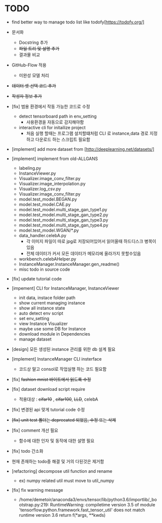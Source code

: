 # TODO

* find better way to manage todo list like todofy[https://todofy.org/]

* 문서화
  - Docstring 추가
  - ~~파일 트리 및 설명 추가~~
  - 결과물 비교 

* GitHub-Flow 적용
  - 미완성 모델 처리

* ~~데이터 셋 선택 코드 추가~~

* ~~작성자 정보 추가~~

* [fix] 범용 환경에서 작동 가능한 코드로 수정
    - detect tensorboard path in env_setting
        - 사용환경을 자동으로 감지해야함
    - interactive cli for initailize project
        - 처음 실행 할때는 프로그램 설치할떄처럼 CLI 로 instance,data 경로 지정하고 다운로드 하는 스크립트 필요함

* [implement] add more dataset from [http://deeplearning.net/datasets/]

* [implement] implement from old-ALLGANS
    - labeling.py
    - InstanceViewer.py
    - Visualizer.image_conv_filter.py
    - Visualizer.image_interpolation.py
    - Visualizer.log_csv.py
    - Visualizer.image_conv_filter.py
    - model.test_model.BEGAN.py
    - model.test_model.CAE.py
    - model.test_model.multi_stage_gan_type1.py
    - model.test_model.multi_stage_gan_type2.py
    - model.test_model.multi_stage_gan_type3.py
    - model.test_model.multi_stage_gan_type4.py
    - model.test_model.WGAN/*.py
    - data_handler.celebA.py
        - 각 이미지 파일이 따로 jpg로 저장되어있어서 읽어올때 하드디스크 병목이있음
        - 전체 데이터가 커서 모든 데이터가 메모리에 올라가지 못할수있음
    - workbench.celebAHelper.py
    - InstanceManager.InstanceManager.gen_readme()
    - misc todo in source code 
    
- [fix] update tutorial code

- [impement] CLI for InstanceManager, InstanceViewer
    - init data, instace folder path
    - show current managing instance
    - show all instance state
    - auto detect env script
    - set env_setting
    - view Instance Visualizer
    - maybe use some DB for Instance
    - download module in  Dependencies
    - manage dataset

    
* [design] 모든 생성된 instance 관리를 위한 db 설계 필요

* [implement] InstanceManager CLI insterface
    - 코드상 말고 consol로 작업실행 하는 코드 필요함

* [fix] ~~fashion mnist 바이트에서 읽도록 수정~~

* [fix] dataset download script require 
    - 적용대상 : ~~cifar10~~ , ~~cifar100~~, ~~LLD~~, celebA

* [fix] 변경된 api 맞게 tutorial code 수정

* ~~[fix] unit test 폴더는 deprecated 되었음, 수정 또는 삭제~~

* [fix] comment 개선 필요
    - 함수에 대한 인자 및 동작에 대한 설명 필요

* [fix] todo 간소화
- 현재 존재하는 todo중 해결 및 거의 다된것은 제거함
    

* [refactoring] decompose util function and rename
    - ex) numpy related util  must move to util_numpy

* [fix] fix warning message
    - /home/demetoir/anaconda3/envs/tensor/lib/python3.6/importlib/_bootstrap.py:219: RuntimeWarning: compiletime version 3.5 of module 'tensorflow.python.framework.fast_tensor_util' does not match runtime version 3.6
  return f(*args, **kwds)


    
    